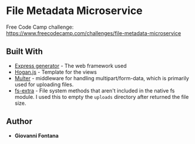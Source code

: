 # File Metadata Microservice

Free Code Camp challenge: https://www.freecodecamp.com/challenges/file-metadata-microservice


## Built With

* [Express generator](https://www.npmjs.com/package/express-generator) - The web framework used
* [Hogan.js](http://twitter.github.io/hogan.js/) - Template for the views
* [Multer](https://www.npmjs.com/package/multer) - middleware for handling multipart/form-data, which is primarily used for uploading files.
* [fs-extra](https://www.npmjs.com/package/fs-extra) - File system methods that aren't included in the native fs module. I used this to empty the `uploads` directory after returned the file size.


## Author

* **Giovanni Fontana**
